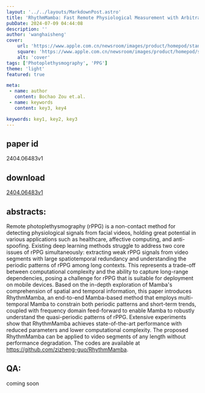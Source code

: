 ```yaml
---
layout: '../../layouts/MarkdownPost.astro'
title: 'RhythmMamba: Fast Remote Physiological Measurement with Arbitrary Length Videos'
pubDate: 2024-07-09 04:44:08
description: ''
author: 'wanghaisheng'
cover:
    url: 'https://www.apple.com.cn/newsroom/images/product/homepod/standard/Apple-HomePod-hero-230118_big.jpg.large_2x.jpg'
    square: 'https://www.apple.com.cn/newsroom/images/product/homepod/standard/Apple-HomePod-hero-230118_big.jpg.large_2x.jpg'
    alt: 'cover'
tags: ['Photoplethysmography', 'PPG'] 
theme: 'light'
featured: true

meta:
 - name: author
   content: Bochao Zou et.al.
 - name: keywords
   content: key3, key4

keywords: key1, key2, key3
---
```


## paper id
2404.06483v1
## download
[2404.06483v1](http://arxiv.org/abs/2404.06483v1)
## abstracts:
Remote photoplethysmography (rPPG) is a non-contact method for detecting physiological signals from facial videos, holding great potential in various applications such as healthcare, affective computing, and anti-spoofing. Existing deep learning methods struggle to address two core issues of rPPG simultaneously: extracting weak rPPG signals from video segments with large spatiotemporal redundancy and understanding the periodic patterns of rPPG among long contexts. This represents a trade-off between computational complexity and the ability to capture long-range dependencies, posing a challenge for rPPG that is suitable for deployment on mobile devices. Based on the in-depth exploration of Mamba's comprehension of spatial and temporal information, this paper introduces RhythmMamba, an end-to-end Mamba-based method that employs multi-temporal Mamba to constrain both periodic patterns and short-term trends, coupled with frequency domain feed-forward to enable Mamba to robustly understand the quasi-periodic patterns of rPPG. Extensive experiments show that RhythmMamba achieves state-of-the-art performance with reduced parameters and lower computational complexity. The proposed RhythmMamba can be applied to video segments of any length without performance degradation. The codes are available at https://github.com/zizheng-guo/RhythmMamba.
## QA:
coming soon
